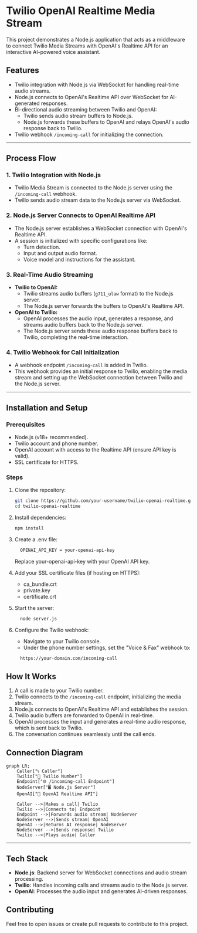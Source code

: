 # Twilio OpenAI Realtime Media Stream

This project demonstrates a Node.js application that acts as a middleware to connect Twilio Media Streams with OpenAI's Realtime API for an interactive AI-powered voice assistant. 

## Features
- Twilio integration with Node.js via WebSocket for handling real-time audio streams.
- Node.js connects to OpenAI's Realtime API over WebSocket for AI-generated responses.
- Bi-directional audio streaming between Twilio and OpenAI:
  - Twilio sends audio stream buffers to Node.js.
  - Node.js forwards these buffers to OpenAI and relays OpenAI's audio response back to Twilio.
- Twilio webhook `/incoming-call` for initializing the connection.

---

## Process Flow

### 1. Twilio Integration with Node.js
- Twilio Media Stream is connected to the Node.js server using the `/incoming-call` webhook.
- Twilio sends audio stream data to the Node.js server via WebSocket.

### 2. Node.js Server Connects to OpenAI Realtime API
- The Node.js server establishes a WebSocket connection with OpenAI's Realtime API.
- A session is initialized with specific configurations like:
  - Turn detection.
  - Input and output audio format.
  - Voice model and instructions for the assistant.

### 3. Real-Time Audio Streaming
- **Twilio to OpenAI:**  
  - Twilio streams audio buffers (`g711_ulaw` format) to the Node.js server.
  - The Node.js server forwards the buffers to OpenAI's Realtime API.
- **OpenAI to Twilio:**  
  - OpenAI processes the audio input, generates a response, and streams audio buffers back to the Node.js server.
  - The Node.js server sends these audio response buffers back to Twilio, completing the real-time interaction.

### 4. Twilio Webhook for Call Initialization
- A webhook endpoint `/incoming-call` is added in Twilio.
- This webhook provides an initial response to Twilio, enabling the media stream and setting up the WebSocket connection between Twilio and the Node.js server.

---

## Installation and Setup

### Prerequisites
- Node.js (v18+ recommended).
- Twilio account and phone number.
- OpenAI account with access to the Realtime API (ensure API key is valid).
- SSL certificate for HTTPS.

### Steps
1. Clone the repository:
   ```bash
   git clone https://github.com/your-username/twilio-openai-realtime.git
   cd twilio-openai-realtime
   
2. Install dependencies:
   ```bash
   npm install

3. Create a .env file:
   ```bash
     OPENAI_API_KEY = your-openai-api-key
    ```
    Replace your-openai-api-key with your OpenAI API key.

4. Add your SSL certificate files (if hosting on HTTPS):
    - ca_bundle.crt
    - private.key
    - certificate.crt

5. Start the server:
   ```bash
     node server.js

6. Configure the Twilio webhook:
   - Navigate to your Twilio console.
   - Under the phone number settings, set the "Voice & Fax" webhook to:
   ```bash
     https://your-domain.com/incoming-call

## How It Works

1. A call is made to your Twilio number.
2. Twilio connects to the `/incoming-call` endpoint, initializing the media stream.
3. Node.js connects to OpenAI's Realtime API and establishes the session.
4. Twilio audio buffers are forwarded to OpenAI in real-time.
5. OpenAI processes the input and generates a real-time audio response, which is sent back to Twilio.
6. The conversation continues seamlessly until the call ends.

## Connection Diagram

  ```mermaid
  graph LR;
      Caller["📞 Caller"]
      Twilio["🔗 Twilio Number"]
      Endpoint["🌐 /incoming-call Endpoint"]
      NodeServer["🖥️ Node.js Server"]
      OpenAI["🤖 OpenAI Realtime API"]
      
      Caller -->|Makes a call| Twilio
      Twilio -->|Connects to| Endpoint
      Endpoint -->|Forwards audio stream| NodeServer
      NodeServer -->|Sends stream| OpenAI
      OpenAI -->|Returns AI response| NodeServer
      NodeServer -->|Sends response| Twilio
      Twilio -->|Plays audio| Caller
  ```

---

## Tech Stack

- **Node.js**: Backend server for WebSocket connections and audio stream processing.
- **Twilio**: Handles incoming calls and streams audio to the Node.js server.
- **OpenAI**: Processes the audio input and generates AI-driven responses.

## Contributing

Feel free to open issues or create pull requests to contribute to this project.
